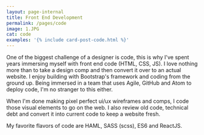 ```yaml
---
layout: page-internal
title: Front End Development
permalink: /pages/code
image: 1.JPG
cat: code
examples: '{% include card-post-code.html %}'
---
```


One of the biggest challenge of a designer is code, this is why I've spent years immersing myself with front end code (HTML, CSS, JS).  I love nothing more than to take a design comp and then convert it over to an actual website.  I enjoy building with Bootstrap's framework and coding from the ground up.  Being immersed in a team that uses Agile, GitHub and Atom to deploy code, I'm no stranger to this either.

When I'm done making pixel perfect ui/ux wireframes and comps, I code those visual elements to go on the web.  I also review old code, technical debt and convert it into current code to keep a website fresh.  

My favorite flavors of code are HAML, SASS (scss), ES6 and ReactJS.

[jekyll-organization]: https://github.com/jekyll

